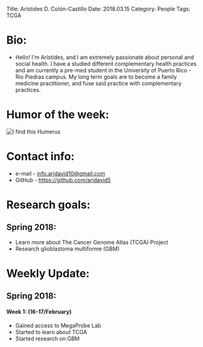 Title: Arístides D. Colón-Castillo
Date: 2018.03.15
Category: People
Tags: TCGA

# Bio: 
   - Hello! I'm Arístides, and I am extremely passionate about personal and social health.  I have a studied different complementary 
   health practices and am currently a pre-med student in the University of Puerto Rico - Rio Piedras campus.  My long term goals are 
   to become a family medicine practitioner, and fuse said practice with complementary practices.
    
# Humor of the week:

   ![I find this Humerus](http://chriskavas.com/wp-content/uploads/2011/07/i-find-this-humerus-pun.jpg)

# Contact info:

   - e-mail - <info.aridavid10@gmail.com>
   - GitHub - <https://github.com/aridavid5>
  
# Research goals:

## Spring 2018:
   
   - Learn more about The Cancer Genome Atlas (TCGA) Project
   - Research glioblastoma multiforme (GBM)
  
# Weekly Update:

## Spring 2018:

#### Week 1: (16-17/February)
   - Gained access to MegaProbe Lab
   - Started to learn about TCGA
   - Started research on GBM   
